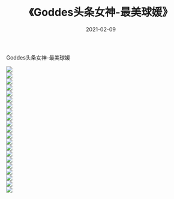 ﻿---
layout: post
title:  《Goddes头条女神-最美球媛》
date:   2021-02-09
img: http://img.660000.xyz/Sharelink/网络美图/2021/Goddes头条女神-最美球媛/000.jpg
categories: [美女, 清纯, 唯美]
---

Goddes头条女神-最美球媛

  ![](http://img.660000.xyz/Sharelink/网络美图/2021/Goddes头条女神-最美球媛/001.jpg) <br> ![](http://img.660000.xyz/Sharelink/网络美图/2021/Goddes头条女神-最美球媛/002.jpg) <br> ![](http://img.660000.xyz/Sharelink/网络美图/2021/Goddes头条女神-最美球媛/003.jpg) <br> ![](http://img.660000.xyz/Sharelink/网络美图/2021/Goddes头条女神-最美球媛/004.jpg) <br> ![](http://img.660000.xyz/Sharelink/网络美图/2021/Goddes头条女神-最美球媛/005.jpg) <br> ![](http://img.660000.xyz/Sharelink/网络美图/2021/Goddes头条女神-最美球媛/006.jpg) <br> ![](http://img.660000.xyz/Sharelink/网络美图/2021/Goddes头条女神-最美球媛/007.jpg) <br> ![](http://img.660000.xyz/Sharelink/网络美图/2021/Goddes头条女神-最美球媛/008.jpg) <br> ![](http://img.660000.xyz/Sharelink/网络美图/2021/Goddes头条女神-最美球媛/009.jpg) <br> ![](http://img.660000.xyz/Sharelink/网络美图/2021/Goddes头条女神-最美球媛/010.jpg) <br> ![](http://img.660000.xyz/Sharelink/网络美图/2021/Goddes头条女神-最美球媛/011.jpg) <br> ![](http://img.660000.xyz/Sharelink/网络美图/2021/Goddes头条女神-最美球媛/012.jpg) <br> ![](http://img.660000.xyz/Sharelink/网络美图/2021/Goddes头条女神-最美球媛/013.jpg) <br> ![](http://img.660000.xyz/Sharelink/网络美图/2021/Goddes头条女神-最美球媛/014.jpg) <br> ![](http://img.660000.xyz/Sharelink/网络美图/2021/Goddes头条女神-最美球媛/015.jpg) <br> ![](http://img.660000.xyz/Sharelink/网络美图/2021/Goddes头条女神-最美球媛/016.jpg) <br> ![](http://img.660000.xyz/Sharelink/网络美图/2021/Goddes头条女神-最美球媛/017.jpg) <br> ![](http://img.660000.xyz/Sharelink/网络美图/2021/Goddes头条女神-最美球媛/018.jpg) <br> ![](http://img.660000.xyz/Sharelink/网络美图/2021/Goddes头条女神-最美球媛/019.jpg) <br> ![](http://img.660000.xyz/Sharelink/网络美图/2021/Goddes头条女神-最美球媛/020.jpg) <br> ![](http://img.660000.xyz/Sharelink/网络美图/2021/Goddes头条女神-最美球媛/021.jpg) <br>